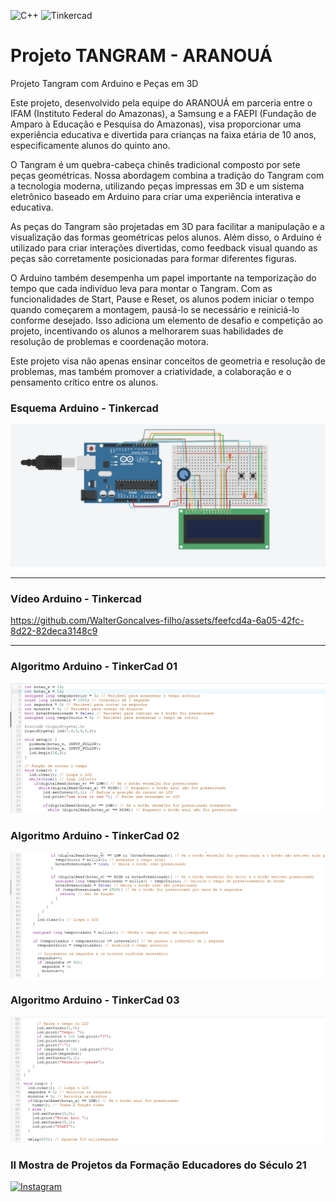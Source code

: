 ![C++](https://img.shields.io/badge/C%2B%2B-%23343131%20?logo=cplusplus&logoColor=blue) 
![Tinkercad](https://img.shields.io/badge/Tinkercad-Design_3d-%23b9a621?logo=tinkercad&logoColor=white&logoSize=amd&labelColor=blue)

# Projeto TANGRAM - ARANOUÁ

Projeto Tangram com Arduino e Peças em 3D

Este projeto, desenvolvido pela equipe do ARANOUÁ em parceria entre o IFAM (Instituto Federal do Amazonas), a Samsung e a FAEPI (Fundação de Amparo à Educação e Pesquisa do Amazonas), visa proporcionar uma experiência educativa e divertida para crianças na faixa etária de 10 anos, especificamente alunos do quinto ano.

O Tangram é um quebra-cabeça chinês tradicional composto por sete peças geométricas. Nossa abordagem combina a tradição do Tangram com a tecnologia moderna, utilizando peças impressas em 3D e um sistema eletrônico baseado em Arduino para criar uma experiência interativa e educativa.

As peças do Tangram são projetadas em 3D para facilitar a manipulação e a visualização das formas geométricas pelos alunos. Além disso, o Arduino é utilizado para criar interações divertidas, como feedback visual quando as peças são corretamente posicionadas para formar diferentes figuras.

O Arduino também desempenha um papel importante na temporização do tempo que cada indivíduo leva para montar o Tangram. Com as funcionalidades de Start, Pause e Reset, os alunos podem iniciar o tempo quando começarem a montagem, pausá-lo se necessário e reiniciá-lo conforme desejado. Isso adiciona um elemento de desafio e competição ao projeto, incentivando os alunos a melhorarem suas habilidades de resolução de problemas e coordenação motora.

Este projeto visa não apenas ensinar conceitos de geometria e resolução de problemas, mas também promover a criatividade, a colaboração e o pensamento crítico entre os alunos.


### Esquema Arduino - Tinkercad 

![alt text](image-3.png)

-----------------------------------------------------------------------------------------------------------------

### Vídeo Arduino - Tinkercad 


https://github.com/WalterGoncalves-filho/assets/feefcd4a-6a05-42fc-8d22-82deca3148c9



-----------------------------------------------------------------------------------------------------------------

### Algoritmo Arduino - TinkerCad 01
![alt text](image.png)
### Algoritmo Arduino - TinkerCad 02
![alt text](image-1.png)
### Algoritmo Arduino - TinkerCad 03
![alt text](image-2.png)



### II Mostra de Projetos da Formação Educadores do Século 21

[![Instagram](https://img.shields.io/badge/II%20Mostra%20de%20Projetos%20da%20Formação%20Educadores%20do%20Século%2021-%23E4405F.svg?style=for-the-badge&logo=Instagram&logoColor=white)](https://www.instagram.com/p/C7mp3Civ6Gm/)




